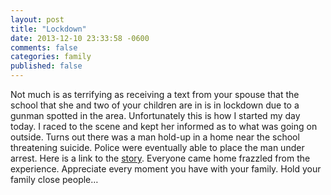 ```yaml
---
layout: post
title: "Lockdown"
date: 2013-12-10 23:33:58 -0600
comments: false
categories: family
published: false
---
```


Not much is as terrifying as receiving a text from your spouse that the school that she and two of your children are in is in lockdown due to a gunman spotted in the area. Unfortunately this is how I started my day today. I raced to the scene and kept her informed as to what was going on outside. Turns out there was a man hold-up in a home near the school threatening suicide. Police were eventually able to place the man under arrest. Here is a link to the <a href="http://my.chicagotribune.com/#section/-1/article/p2p-78497953/">story</a>. Everyone came home frazzled from the experience. Appreciate every moment you have with your family. Hold your family close people…
